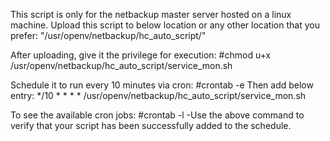 This script is only for the netbackup master server hosted on a linux machine.
Upload this script to below location or any other location that you prefer:
"/usr/openv/netbackup/hc_auto_script/"

After uploading, give it the privilege for execution:
#chmod u+x /usr/openv/netbackup/hc_auto_script/service_mon.sh

Schedule it to run every 10 minutes via cron:
#crontab -e
Then add below entry:
*/10 * * * * /usr/openv/netbackup/hc_auto_script/service_mon.sh

To see the available cron jobs:
#crontab -l 
-Use the above command to verify that your script has been successfully added to the schedule.

